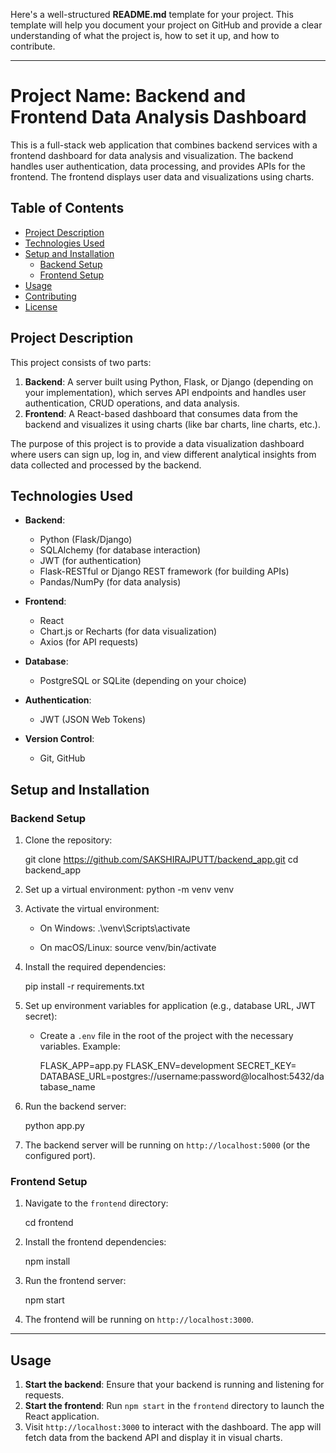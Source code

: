 Here's a well-structured **README.md** template for your project. This template will help you document your project on GitHub and provide a clear understanding of what the project is, how to set it up, and how to contribute.

---

# Project Name: Backend and Frontend Data Analysis Dashboard

This is a full-stack web application that combines backend services with a frontend dashboard for data analysis and visualization. The backend handles user authentication, data processing, and provides APIs for the frontend. The frontend displays user data and visualizations using charts.

## Table of Contents

- [Project Description](#project-description)
- [Technologies Used](#technologies-used)
- [Setup and Installation](#setup-and-installation)
  - [Backend Setup](#backend-setup)
  - [Frontend Setup](#frontend-setup)
- [Usage](#usage)
- [Contributing](#contributing)
- [License](#license)

## Project Description

This project consists of two parts:

1. **Backend**: A server built using Python, Flask, or Django (depending on your implementation), which serves API endpoints and handles user authentication, CRUD operations, and data analysis.
2. **Frontend**: A React-based dashboard that consumes data from the backend and visualizes it using charts (like bar charts, line charts, etc.).

The purpose of this project is to provide a data visualization dashboard where users can sign up, log in, and view different analytical insights from data collected and processed by the backend.

## Technologies Used

- **Backend**: 
  - Python (Flask/Django)
  - SQLAlchemy (for database interaction)
  - JWT (for authentication)
  - Flask-RESTful or Django REST framework (for building APIs)
  - Pandas/NumPy (for data analysis)

- **Frontend**:
  - React
  - Chart.js or Recharts (for data visualization)
  - Axios (for API requests)

- **Database**: 
  - PostgreSQL or SQLite (depending on your choice)

- **Authentication**:
  - JWT (JSON Web Tokens)

- **Version Control**:
  - Git, GitHub

## Setup and Installation

### Backend Setup

1. Clone the repository:

   git clone https://github.com/SAKSHIRAJPUTT/backend_app.git
   cd backend_app
   
2. Set up a virtual environment:
   python -m venv venv
  
3. Activate the virtual environment:
   - On Windows:
     .\venv\Scripts\activate
   
   - On macOS/Linux:
     source venv/bin/activate
    

4. Install the required dependencies:


   pip install -r requirements.txt

5. Set up environment variables for application (e.g., database URL, JWT secret):

   - Create a `.env` file in the root of the project with the necessary variables. Example:

     FLASK_APP=app.py
     FLASK_ENV=development
     SECRET_KEY=<your-secret-key>
     DATABASE_URL=postgres://username:password@localhost:5432/database_name
 

6. Run the backend server:

   python app.py  
 

7. The backend server will be running on `http://localhost:5000` (or the configured port).

### Frontend Setup

1. Navigate to the `frontend` directory:


   cd frontend
 

2. Install the frontend dependencies:

   npm install


3. Run the frontend server:

   npm start
  

4. The frontend will be running on `http://localhost:3000`.

---

## Usage

1. **Start the backend**: Ensure that your backend is running and listening for requests.
2. **Start the frontend**: Run `npm start` in the `frontend` directory to launch the React application.
3. Visit `http://localhost:3000` to interact with the dashboard. The app will fetch data from the backend API and display it in visual charts.
